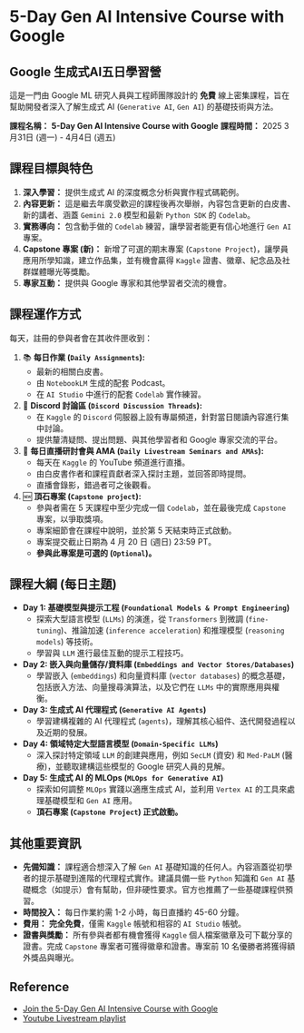 

# 5-Day Gen AI Intensive Course with Google
## Google 生成式AI五日學習營

這是一門由 Google ML 研究人員與工程師團隊設計的 **免費** 線上密集課程，旨在幫助開發者深入了解生成式 AI (`Generative AI`, `Gen AI`) 的基礎技術與方法。

**課程名稱：** **5-Day Gen AI Intensive Course with Google**
**課程時間：** 2025 3月31日 (週一) - 4月4日 (週五) 

## 課程目標與特色

1.  **深入學習：** 提供生成式 AI 的深度概念分析與實作程式碼範例。
2.  **內容更新：** 這是繼去年廣受歡迎的課程後再次舉辦，內容包含更新的白皮書、新的講者、涵蓋 `Gemini 2.0` 模型和最新 `Python SDK` 的 `Codelab`。
3.  **實務導向：** 包含動手做的 `Codelab` 練習，讓學習者能更有信心地進行 `Gen AI` 專案。
4.  **Capstone 專案 (新)：** 新增了可選的期末專案 (`Capstone Project`)，讓學員應用所學知識，建立作品集，並有機會贏得 `Kaggle` 證書、徽章、紀念品及社群媒體曝光等獎勵。
5.  **專家互動：** 提供與 Google 專家和其他學習者交流的機會。

## 課程運作方式

每天，註冊的參與者會在其收件匣收到：

1.  📚 **每日作業 (`Daily Assignments`):**
    * 最新的相關白皮書。
    * 由 `NotebookLM` 生成的配套 Podcast。
    * 在 `AI Studio` 中進行的配套 `Codelab` 實作練習。
2.  💬 **Discord 討論區 (`Discord Discussion Threads`):**
    * 在 `Kaggle` 的 `Discord` 伺服器上設有專屬頻道，針對當日閱讀內容進行集中討論。
    * 提供釐清疑問、提出問題、與其他學習者和 Google 專家交流的平台。
3.  🎥 **每日直播研討會與 AMA (`Daily Livestream Seminars and AMAs`):**
    * 每天在 `Kaggle` 的 YouTube 頻道進行直播。
    * 由白皮書作者和課程貢獻者深入探討主題，並回答即時提問。
    * 直播會錄影，錯過者可之後觀看。
4.  🆕 **頂石專案 (`Capstone project`):**
    * 參與者需在 5 天課程中至少完成一個 `Codelab`，並在最後完成 `Capstone` 專案，以爭取獎項。
    * 專案細節會在課程中說明，並於第 5 天結束時正式啟動。
    * 專案提交截止日期為 4 月 20 日 (週日) 23:59 PT。
    * **參與此專案是可選的 (`Optional`)。**

## 課程大綱 (每日主題)

* **Day 1: 基礎模型與提示工程 (`Foundational Models & Prompt Engineering`)**
    * 探索大型語言模型 (`LLMs`) 的演進，從 `Transformers` 到微調 (`fine-tuning`)、推論加速 (`inference acceleration`) 和推理模型 (`reasoning models`) 等技術。
    * 學習與 `LLM` 進行最佳互動的提示工程技巧。
* **Day 2: 嵌入與向量儲存/資料庫 (`Embeddings and Vector Stores/Databases`)**
    * 學習嵌入 (`embeddings`) 和向量資料庫 (`vector databases`) 的概念基礎，包括嵌入方法、向量搜尋演算法，以及它們在 `LLMs` 中的實際應用與權衡。
* **Day 3: 生成式 AI 代理程式 (`Generative AI Agents`)**
    * 學習建構複雜的 AI 代理程式 (`agents`)，理解其核心組件、迭代開發過程以及近期的發展。
* **Day 4: 領域特定大型語言模型 (`Domain-Specific LLMs`)**
    * 深入探討特定領域 `LLM` 的創建與應用，例如 `SecLM` (資安) 和 `Med-PaLM` (醫療)，並聽取建構這些模型的 Google 研究人員的見解。
* **Day 5: 生成式 AI 的 MLOps (`MLOps for Generative AI`)**
    * 探索如何調整 `MLOps` 實踐以適應生成式 AI，並利用 `Vertex AI` 的工具來處理基礎模型和 `Gen AI` 應用。
    * **頂石專案 (`Capstone Project`) 正式啟動。**

## 其他重要資訊

* **先備知識：** 課程適合想深入了解 `Gen AI` 基礎知識的任何人。內容涵蓋從初學者的提示基礎到進階的代理程式實作。建議具備一些 `Python` 知識和 `Gen AI` 基礎概念（如提示）會有幫助，但非硬性要求。官方也推薦了一些基礎課程供預習。
* **時間投入：** 每日作業約需 1-2 小時，每日直播約 45-60 分鐘。
* **費用：** **完全免費**，僅需 `Kaggle` 帳號和相容的 `AI Studio` 帳號。
* **證書與獎勵：** 所有參與者都有機會獲得 `Kaggle` 個人檔案徽章及可下載分享的證書。完成 `Capstone` 專案者可獲得徽章和證書。專案前 10 名優勝者將獲得額外獎品與曝光。

## Reference
- [Join the 5-Day Gen AI Intensive Course with Google](https://rsvp.withgoogle.com/events/google-generative-ai-intensive_2025q1)
- [Youtube Livestream playlist](https://www.youtube.com/playlist?list=PLqFaTIg4myu-lbBTrUpoQQIzZZxvrOaP5)
